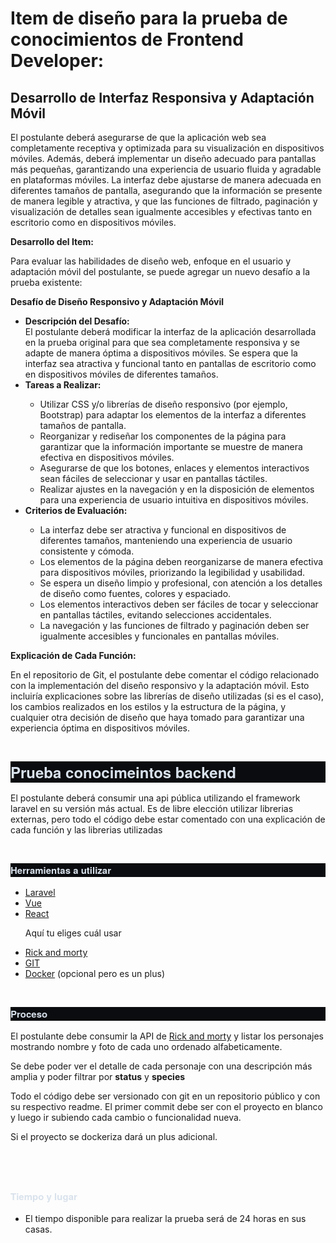 
<h1 class="p1"><span class="s1">Item de diseño para la prueba de conocimientos de Frontend Developer:</span></h1>
<h2 class="p1"><span class="s1"><b>Desarrollo de Interfaz Responsiva y Adaptación Móvil</b></span></h2>
<p class="p1"><span class="s1">El postulante deberá asegurarse de que la aplicación web sea completamente receptiva y optimizada para su visualización en dispositivos móviles. Además, deberá implementar un diseño adecuado para pantallas más pequeñas, garantizando una experiencia de usuario fluida y agradable en plataformas móviles. La interfaz debe ajustarse de manera adecuada en diferentes tamaños de pantalla, asegurando que la información se presente de manera legible y atractiva, y que las funciones de filtrado, paginación y visualización de detalles sean igualmente accesibles y efectivas tanto en escritorio como en dispositivos móviles.</span></p>
<p class="p1"><span class="s1"><b>Desarrollo del Item:</b></span></p>
<p class="p1"><span class="s1">Para evaluar las habilidades de diseño web, enfoque en el usuario y adaptación móvil del postulante, se puede agregar un nuevo desafío a la prueba existente:</span></p>
<p class="p1"><span class="s1"><b>Desafío de Diseño Responsivo y Adaptación Móvil</b></span></p>
<ul class="ul1">
  <li class="li2"><span class="s2"><b></b></span><span class="s3"><b>Descripción del Desafío:</b></span><span class="s1"><br>
</span><span class="s3">El postulante deberá modificar la interfaz de la aplicación desarrollada en la prueba original para que sea completamente responsiva y se adapte de manera óptima a dispositivos móviles. Se espera que la interfaz sea atractiva y funcional tanto en pantallas de escritorio como en dispositivos móviles de diferentes tamaños.</span><span class="s1"><br>
</span></li>
  <li class="li2"><span class="s2"><b></b></span><span class="s3"><b>Tareas a Realizar:</b></span></li>
  <ul class="ul2">
    <li class="li2"><span class="s2"></span><span class="s3">Utilizar CSS y/o librerías de diseño responsivo (por ejemplo, Bootstrap) para adaptar los elementos de la interfaz a diferentes tamaños de pantalla.</span></li>
    <li class="li2"><span class="s2"></span><span class="s3">Reorganizar y rediseñar los componentes de la página para garantizar que la información importante se muestre de manera efectiva en dispositivos móviles.</span></li>
    <li class="li2"><span class="s2"></span><span class="s3">Asegurarse de que los botones, enlaces y elementos interactivos sean fáciles de seleccionar y usar en pantallas táctiles.</span></li>
    <li class="li2"><span class="s2"></span><span class="s3">Realizar ajustes en la navegación y en la disposición de elementos para una experiencia de usuario intuitiva en dispositivos móviles.</span></li>
  </ul>
  <li class="li2"><span class="s2"><b></b></span><span class="s3"><b>Criterios de Evaluación:</b></span></li>
  <ul class="ul2">
    <li class="li2"><span class="s2"></span><span class="s3">La interfaz debe ser atractiva y funcional en dispositivos de diferentes tamaños, manteniendo una experiencia de usuario consistente y cómoda.</span></li>
    <li class="li2"><span class="s2"></span><span class="s3">Los elementos de la página deben reorganizarse de manera efectiva para dispositivos móviles, priorizando la legibilidad y usabilidad.</span></li>
    <li class="li2"><span class="s2"></span><span class="s3">Se espera un diseño limpio y profesional, con atención a los detalles de diseño como fuentes, colores y espaciado.</span></li>
    <li class="li2"><span class="s2"></span><span class="s3">Los elementos interactivos deben ser fáciles de tocar y seleccionar en pantallas táctiles, evitando selecciones accidentales.</span></li>
    <li class="li2"><span class="s2"></span><span class="s3">La navegación y las funciones de filtrado y paginación deben ser igualmente accesibles y funcionales en pantallas móviles.</span></li>
  </ul>
</ul>
<p class="p1"><span class="s1"><b>Explicación de Cada Función:</b></span></p>
<p class="p1"><span class="s1">En el repositorio de Git, el postulante debe comentar el código relacionado con la implementación del diseño responsivo y la adaptación móvil. Esto incluiría explicaciones sobre las librerías de diseño utilizadas (si es el caso), los cambios realizados en los estilos y la estructura de la página, y cualquier otra decisión de diseño que haya tomado para garantizar una experiencia óptima en dispositivos móviles.</span></p>
<p class="p3"><span class="s1"><br>
</span></p>
<h1 style="margin: 0.0px 0.0px 16.0px 0.0px; font: 24.0px 'Helvetica Neue'; color: #d9e2ec; -webkit-text-stroke: #d9e2ec; background-color: #0b0c0f"><span class="s1"><b>Prueba conocimeintos backend</b></span></h1>
<p class="p5"><span class="s1">El postulante deberá consumir una api pública utilizando el framework laravel en su versión más actual. Es de libre elección utilizar librerias externas, pero todo el código debe estar comentado con una explicación de cada función y las librerias utilizadas</span></p>
<p class="p6"><span class="s1"><br>
</span></p>
<h3 style="margin: 0.0px 0.0px 16.0px 0.0px; font: 15.0px 'Helvetica Neue'; color: #d9e2ec; -webkit-text-stroke: #d9e2ec; background-color: #0b0c0f"><span class="s1"><b>Herramientas a utilizar</b></span></h3>
<ul class="ul2">
  <li class="li8"><span class="s4"><a href="https://laravel.com/"><span class="s5">Laravel</span></a></span><span class="s5"><span class="Apple-converted-space"> </span></span></li>
  <li class="li8"><span class="s4"><a href="https://vuejs.org/"><span class="s5">Vue</span></a></span><span class="s5"><span class="Apple-converted-space"> </span></span></li>
  <li class="li8"><span class="s4"><a href="https://es.react.dev/"><span class="s5">React</span></a></span><span class="s5"><span class="Apple-converted-space"> </span></span></li>
  <p>Aquí tu eliges cuál usar</p>
  <li class="li10"><span class="s6"><a href="https://rickandmortyapi.com/"><span class="s5">Rick and morty</span></a></span></li>
  <li class="li11"><span class="s7"><a href="https://git-scm.com/"><span class="s8">GIT</span></a></span></li>
  <li class="li12"><span class="s9"><a href="https://www.docker.com/"><span class="s8">Docker</span></a></span><span class="s10"> (opcional pero es un plus)</span></li>
</ul>
<p class="p6"><span class="s1"><br>
</span></p>
<h3 style="margin: 0.0px 0.0px 16.0px 0.0px; font: 15.0px 'Helvetica Neue'; color: #d9e2ec; -webkit-text-stroke: #d9e2ec; background-color: #0b0c0f"><span class="s1"><b>Proceso</b></span></h3>
<p class="p5"><span class="s1">El postulante debe consumir la API de <a href="https://rickandmortyapi.com/"><span class="s11">Rick and morty</span></a> y listar los personajes mostrando nombre y foto de cada uno ordenado alfabeticamente.</span></p>
<p class="p5"><span class="s1">Se debe poder ver el detalle de cada personaje con una descripción más amplia y poder filtrar por <b>status</b> y <b>species</b></span></p>
<p class="p5"><span class="s1">Todo el código debe ser versionado con git en un repositorio público y con su respectivo readme. El primer commit debe ser con el proyecto en blanco y luego ir subiendo cada cambio o funcionalidad nueva.</span></p>
<p class="p5"><span class="s1">Si el proyecto se dockeriza dará un plus adicional.</span></p>
<p class="p13"><span class="s1"></span><br></p>
<p class="p6"><span class="s1"><br>
</span></p>
<h3 style="margin: 0.0px 0.0px 16.0px 0.0px; font: 15.0px 'Helvetica Neue'; color: #d9e2ec; -webkit-text-stroke: #d9e2ec"><span class="s10"><b>Tiempo y lugar</b></span></h3>
<ul class="ul2">
  <li class="li12"><span class="s6"></span><span class="s10">El tiempo disponible para realizar la prueba será de 24 horas en sus casas.</span></li>
</ul>
<p class="p16"><span class="s1"><br>
</span></p>
<p class="p3"><span class="s1"><br>
</span></p>

